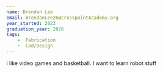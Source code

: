 ```yaml
---
name: Brendan Lee
email: BrendanLee26@crosspointAcademy.org
year_started: 2023
graduation_year: 2026
tags: 
    -  Fabrication
    -  Cad/Design
---
```

i like video games and basketball. I want to learn robot stuff